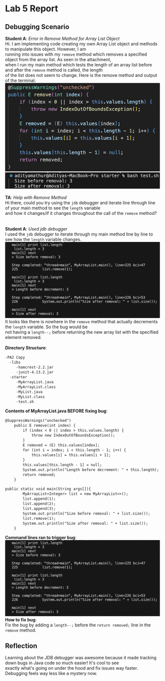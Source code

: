 # Lab 5 Report
## Debugging Scenario
**Student A**: *Error in Remove Method for Array List Object* \
Hi. I am implementing code creating my own Array List object and methods to manipulate this object. However, I am \
running into issues with my `remove` method which removes a specified object from the array list. As seen in the attachment, \
when I run my main method which tests the length of an array list before and after the `remove` method is called, the length \
of the list does not seem to change. Here is the remove method and output of the terminal: \
![Image](student-bug.png)
![Image](student-bug2.png)
 \
 \
**TA**: *Help with Remove Method* \
Hi there, could you try using the `jdb` debugger and iterate line through line of your main method to see the `length` variable \
and how it changes/if it changes throughout the call of the `remove` method? \
 \
 \
**Student A**: *Used jdb debugger* \
I used the `jdb` debugger to iterate through my main method line by line to see how the `length` variable changes. 
![Image](jdb-output.png)
It looks like there is nowhere in the `remove` method that actually decrements the `length` variable. So the bug would be \
not having a `length--;` before returning the new array list with the specified element removed.
 \
 \
**Directory Structure**:
```
-PA2 Copy 
  -libs
     -hamcrest-2.2.jar
     -junit-4.13.2.jar
  -starter 
     -MyArrayList.java 
     -MyArrayList.class 
     -MyList.java 
     -MyList.class
     -test.sh
```
**Contents of MyArrayList.java BEFORE fixing bug**:
```
@SuppressWarnings("unchecked")
    public E remove(int index) {
        if (index < 0 || index > this.values.length) {
            throw new IndexOutOfBoundsException();
        }
        E removed = (E) this.values[index];
        for (int i = index; i < this.length - 1; i++) {
            this.values[i] = this.values[i + 1];
        }
        this.values[this.length - 1] = null;
        System.out.println("Length before decrement: " + this.length);
        return removed;
    }
```
```
public static void main(String args[]){
        MyArrayList<Integer> list = new MyArrayList<>();
        list.append(1);
        list.append(2);
        list.append(3);
        System.out.println("Size before removal: " + list.size());
        list.remove(1);
        System.out.println("Size after removal: " + list.size());
    }
```
**Command lines ran to trigger bug**: \
![Image](jdb-output.png) \
**How to fix bug**: \
Fix the bug by adding a `length--;` before the `return removed;` line in the `remove` method. 
 
 
## Reflection

Learning about the JDB debugger was awesome because it made tracking down bugs in Java code so much easier! It's cool to see \
exactly what's going on under the hood and fix issues way faster. Debugging feels way less like a mystery now.
